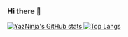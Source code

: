 ### Hi there 👋

<!--
**yazninja/yazninja** is a ✨ _special_ ✨ repository because its `README.md` (this file) appears on your GitHub profile.

Here are some ideas to get you started:

- 🔭 I’m currently working on ...
- 🌱 I’m currently learning ...
- 👯 I’m looking to collaborate on ...
- 🤔 I’m looking for help with ...
- 💬 Ask me about ...
- 📫 How to reach me: ...
- 😄 Pronouns: ...
- ⚡ Fun fact: ...
-->
[![YazNinja's GitHub stats](https://github-readme-stats.vercel.app/api?username=yazninja&count_private=true&show_icons=true&theme=github_dark)
](https://github.com/anuraghazra/github-readme-stats) [![Top Langs](https://github-readme-stats.vercel.app/api/top-langs/?username=yazninja&langs_count=10&layout=compact&theme=github_dark&exclude_repo=HTML-CSS-PHP-MySQL)](https://github.com/anuraghazra/github-readme-stats)

